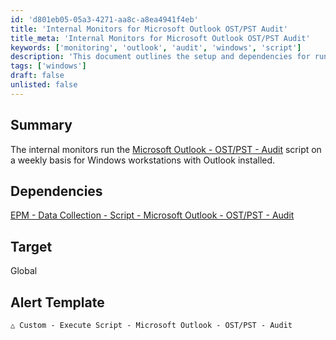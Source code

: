 ```yaml
---
id: 'd801eb05-05a3-4271-aa8c-a8ea4941f4eb'
title: 'Internal Monitors for Microsoft Outlook OST/PST Audit'
title_meta: 'Internal Monitors for Microsoft Outlook OST/PST Audit'
keywords: ['monitoring', 'outlook', 'audit', 'windows', 'script']
description: 'This document outlines the setup and dependencies for running internal monitors that execute the Microsoft Outlook OST/PST Audit script weekly on Windows workstations with Outlook installed. It includes information on the alert template and the target scope of the monitoring.'
tags: ['windows']
draft: false
unlisted: false
---
```


## Summary

The internal monitors run the [Microsoft Outlook - OST/PST - Audit](<../scripts/Microsoft Outlook - OSTPST - Audit.md>) script on a weekly basis for Windows workstations with Outlook installed.

## Dependencies

[EPM - Data Collection - Script - Microsoft Outlook - OST/PST - Audit](<../scripts/Microsoft Outlook - OSTPST - Audit.md>)

## Target

Global

## Alert Template

`△ Custom - Execute Script - Microsoft Outlook - OST/PST - Audit`
